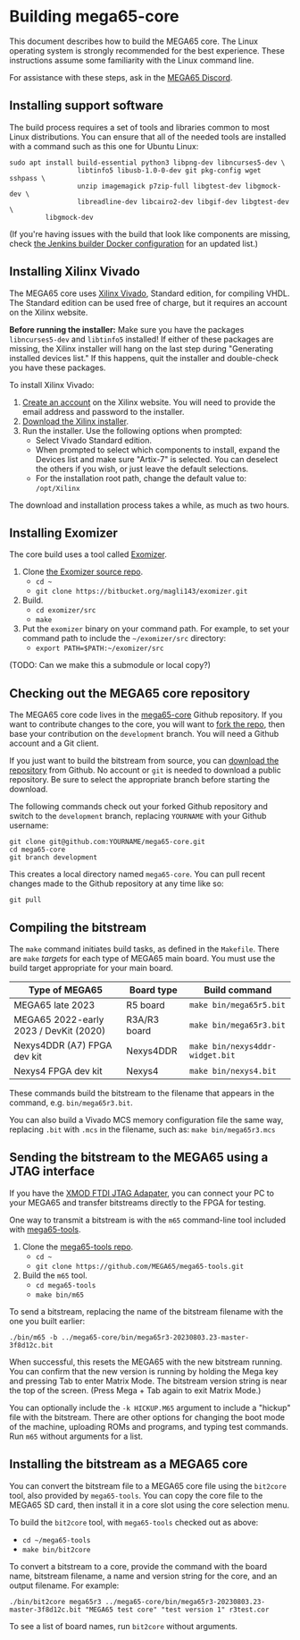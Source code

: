 # Building mega65-core

This document describes how to build the MEGA65 core. The Linux operating system is strongly recommended for the best experience. These instructions assume some familiarity with the Linux command line.

For assistance with these steps, ask in the [MEGA65 Discord](https://mega65.org/chat).

## Installing support software

The build process requires a set of tools and libraries common to most Linux distributions. You can ensure that all of the needed tools are installed with a command such as this one for Ubuntu Linux:

```
sudo apt install build-essential python3 libpng-dev libncurses5-dev \
                 libtinfo5 libusb-1.0-0-dev git pkg-config wget sshpass \
                 unzip imagemagick p7zip-full libgtest-dev libgmock-dev \
                 libreadline-dev libcairo2-dev libgif-dev libgtest-dev \
		 libgmock-dev
```

(If you're having issues with the build that look like components are missing, check [the Jenkins builder Docker configuration](https://github.com/MEGA65/builder-docker/blob/main/megabuild/Dockerfile) for an updated list.)

## Installing Xilinx Vivado

The MEGA65 core uses [Xilinx Vivado](https://www.xilinx.com/products/design-tools/vivado.html), Standard edition, for compiling VHDL. The Standard edition can be used free of charge, but it requires an account on the Xilinx website.

**Before running the installer:** Make sure you have the packages `libncurses5-dev` and `libtinfo5` installed! If either of these packages are missing, the Xilinx installer will hang on the last step during "Generating installed devices list." If this happens, quit the installer and double-check you have these packages.

To install Xilinx Vivado:

1. [Create an account](https://login.amd.com/) on the Xilinx website. You will need to provide the email address and password to the installer.
1. [Download the Xilinx installer](https://www.xilinx.com/support/download.html).
1. Run the installer. Use the following options when prompted:
    * Select Vivado Standard edition.
    * When prompted to select which components to install, expand the Devices list and make sure "Artix-7" is selected. You can deselect the others if you wish, or just leave the default selections.
    * For the installation root path, change the default value to: `/opt/Xilinx`

The download and installation process takes a while, as much as two hours.

## Installing Exomizer

The core build uses a tool called [Exomizer](https://bitbucket.org/magli143/exomizer/wiki/Home).

1. Clone [the Exomizer source repo](https://bitbucket.org/magli143/exomizer/src).
    * `cd ~`
    * `git clone https://bitbucket.org/magli143/exomizer.git`
2. Build.
    * `cd exomizer/src`
    * `make`
3. Put the `exomizer` binary on your command path. For example, to set your command path to include the `~/exomizer/src` directory:
    * `export PATH=$PATH:~/exomizer/src`

(TODO: Can we make this a submodule or local copy?)

## Checking out the MEGA65 core repository

The MEGA65 core code lives in the [mega65-core](https://github.com/MEGA65/mega65-core) Github repository. If you want to contribute changes to the core, you will want to [fork the repo](https://docs.github.com/en/get-started/quickstart/fork-a-repo), then base your contribution on the `development` branch. You will need a Github account and a Git client.

If you just want to build the bitstream from source, you can [download the repository](https://docs.github.com/en/repositories/working-with-files/using-files/downloading-source-code-archives) from Github. No account or `git` is needed to download a public repository. Be sure to select the appropriate branch before starting the download.

The following commands check out your forked Github repository and switch to the `development` branch, replacing `YOURNAME` with your Github username:

```
git clone git@github.com:YOURNAME/mega65-core.git
cd mega65-core
git branch development
```

This creates a local directory named `mega65-core`. You can pull recent changes made to the Github repository at any time like so:

```
git pull
```

## Compiling the bitstream

The `make` command initiates build tasks, as defined in the `Makefile`. There are `make` _targets_ for each type of MEGA65 main board. You must use the build target appropriate for your main board.

| Type of MEGA65 | Board type | Build command |
|-|-|-|
| MEGA65 late 2023 | R5 board | `make bin/mega65r5.bit` |
| MEGA65 2022-early 2023 / DevKit (2020) | R3A/R3 board | `make bin/mega65r3.bit` |
| Nexys4DDR (A7) FPGA dev kit | Nexys4DDR | `make bin/nexys4ddr-widget.bit` |
| Nexys4 FPGA dev kit | Nexys4 | `make bin/nexys4.bit` |

These commands build the bitstream to the filename that appears in the command, e.g. `bin/mega65r3.bit`.

You can also build a Vivado MCS memory configuration file the same way, replacing `.bit` with `.mcs` in the filename, such as: `make bin/mega65r3.mcs`

## Sending the bitstream to the MEGA65 using a JTAG interface

If you have the [XMOD FTDI JTAG Adapater](https://shop.trenz-electronic.de/en/TE0790-03L-XMOD-FTDI-JTAG-Adapter-not-compatible-with-Xilinx-Tools), you can connect your PC to your MEGA65 and transfer bitstreams directly to the FPGA for testing.

One way to transmit a bitstream is with the `m65` command-line tool included with [mega65-tools](https://github.com/mega65/mega65-tools).

1. Clone the [mega65-tools repo](https://github.com/mega65/mega65-tools).
    * `cd ~`
    * `git clone https://github.com/MEGA65/mega65-tools.git`
2. Build the `m65` tool.
    * `cd mega65-tools`
    * `make bin/m65`

To send a bitstream, replacing the name of the bitstream filename with the one you built earlier:

```
./bin/m65 -b ../mega65-core/bin/mega65r3-20230803.23-master-3f8d12c.bit
```

When successful, this resets the MEGA65 with the new bitstream running. You can confirm that the new version is running by holding the Mega key and pressing Tab to enter Matrix Mode. The bitstream version string is near the top of the screen. (Press Mega + Tab again to exit Matrix Mode.)

You can optionally include the `-k HICKUP.M65` argument to include a "hickup" file with the bitstream. There are other options for changing the boot mode of the machine, uploading ROMs and programs, and typing test commands. Run `m65` without arguments for a list.

## Installing the bitstream as a MEGA65 core

You can convert the bitstream file to a MEGA65 core file using the `bit2core` tool, also provided by `mega65-tools`. You can copy the core file to the MEGA65 SD card, then install it in a core slot using the core selection menu.

To build the `bit2core` tool, with `mega65-tools` checked out as above:

* `cd ~/mega65-tools`
* `make bin/bit2core`

To convert a bitstream to a core, provide the command with the board name, bitstream filename, a name and version string for the core, and an output filename. For example:

```
./bin/bit2core mega65r3 ../mega65-core/bin/mega65r3-20230803.23-master-3f8d12c.bit "MEGA65 test core" "test version 1" r3test.cor
```

To see a list of board names, run `bit2core` without arguments.
